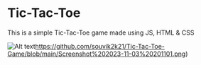 # Tic-Tac-Toe
This is a simple Tic-Tac-Toe game made using JS, HTML &amp; CSS


![Alt text](https://github.com/souvik2k21/Tic-Tac-Toe-Game/blob/main/Screenshot%202023-11-03%20201101.png)https://github.com/souvik2k21/Tic-Tac-Toe-Game/blob/main/Screenshot%202023-11-03%20201101.png)

